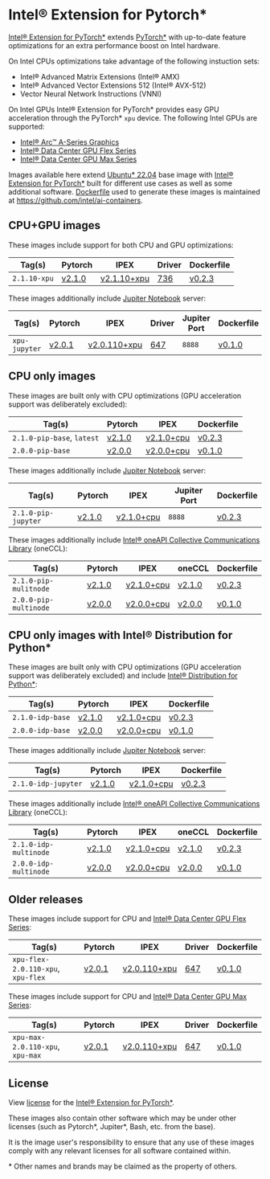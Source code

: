 # Intel® Extension for Pytorch\*

[Intel® Extension for PyTorch*] extends [PyTorch*] with up-to-date feature optimizations for an extra performance boost on Intel hardware.

On Intel CPUs optimizations take advantage of the following instuction sets:

* Intel® Advanced Matrix Extensions (Intel® AMX)
* Intel® Advanced Vector Extensions 512 (Intel® AVX-512)
* Vector Neural Network Instructions (VNNI)

On Intel GPUs Intel® Extension for PyTorch\* provides easy GPU acceleration through the PyTorch* `xpu` device. The following Intel GPUs are supported:

* [Intel® Arc™ A-Series Graphics]
* [Intel® Data Center GPU Flex Series]
* [Intel® Data Center GPU Max Series]

Images available here extend [Ubuntu* 22.04](https://hub.docker.com/_/ubuntu) base image with [Intel® Extension for PyTorch*] built for different use cases as well as some additional software. [Dockerfile](https://github.com/intel/ai-containers/blob/main/python/Dockerfile) used to generate these images is maintained at https://github.com/intel/ai-containers.

## CPU+GPU images

These images include support for both CPU and GPU optimizations:

| Tag(s)       | Pytorch  | IPEX          | Driver | Dockerfile |
| ------------ | -------- | ------------- | ------ | ---------- |
| `2.1.10-xpu` | [v2.1.0] | [v2.1.10+xpu] | [736]  | [v0.2.3]   |

These images additionally include [Jupiter Notebook](https://jupyter.org/) server:

| Tag(s)        | Pytorch  | IPEX           | Driver | Jupiter Port | Dockerfile |
| ------------- | -------- | -------------- | ------ | ------------ | ---------- |
| `xpu-jupyter` | [v2.0.1] | [v2.0.110+xpu] | [647]  | `8888`       | [v0.1.0]   |

## CPU only images

These images are built only with CPU optimizations (GPU acceleration support was deliberately excluded):

| Tag(s)                     | Pytorch  | IPEX         | Dockerfile |
| -------------------------- | -------- | ------------ | ---------- |
| `2.1.0-pip-base`, `latest` | [v2.1.0] | [v2.1.0+cpu] | [v0.2.3]   |
| `2.0.0-pip-base`           | [v2.0.0] | [v2.0.0+cpu] | [v0.1.0]   |

These images additionally include [Jupiter Notebook](https://jupyter.org/) server:

| Tag(s)              | Pytorch  | IPEX         | Jupiter Port | Dockerfile |
| ------------------- | -------- | ------------ | ------------ | ---------- |
| `2.1.0-pip-jupyter` | [v2.1.0] | [v2.1.0+cpu] | `8888`       | [v0.2.3]   |

These images additionally include [Intel® oneAPI Collective Communications Library] (oneCCL):

| Tag(s)                | Pytorch  | IPEX         | oneCCL               | Dockerfile |
| --------------------- | -------- | ------------ | -------------------- | ---------- |
| `2.1.0-pip-mulitnode` | [v2.1.0] | [v2.1.0+cpu] | [v2.1.0][ccl-v2.1.0] | [v0.2.3]   |
| `2.0.0-pip-multinode` | [v2.0.0] | [v2.0.0+cpu] | [v2.0.0][ccl-v2.0.0] | [v0.1.0]   |

## CPU only images with Intel® Distribution for Python*

These images are built only with CPU optimizations (GPU acceleration support was deliberately excluded) and include [Intel® Distribution for Python*]:

| Tag(s)           | Pytorch  | IPEX         | Dockerfile |
| ---------------- | -------- | ------------ | ---------- |
| `2.1.0-idp-base` | [v2.1.0] | [v2.1.0+cpu] | [v0.2.3]   |
| `2.0.0-idp-base` | [v2.0.0] | [v2.0.0+cpu] | [v0.1.0]   |

These images additionally include [Jupiter Notebook](https://jupyter.org/) server:

| Tag(s)              | Pytorch  | IPEX         | Dockerfile |
| ------------------- | -------- | ------------ | ---------- |
| `2.1.0-idp-jupyter` | [v2.1.0] | [v2.1.0+cpu] | [v0.2.3]   |

These images additionally include [Intel® oneAPI Collective Communications Library] (oneCCL):

| Tag(s)                | Pytorch  | IPEX         | oneCCL               | Dockerfile |
| --------------------- | -------- | ------------ | -------------------- | ---------- |
| `2.1.0-idp-multinode` | [v2.1.0] | [v2.1.0+cpu] | [v2.1.0][ccl-v2.1.0] | [v0.2.3]   |
| `2.0.0-idp-multinode` | [v2.0.0] | [v2.0.0+cpu] | [v2.0.0][ccl-v2.0.0] | [v0.1.0]   |

## Older releases

These images include support for CPU and [Intel® Data Center GPU Flex Series]:

| Tag(s)                             | Pytorch  | IPEX           | Driver | Dockerfile |
| ---------------------------------- | -------- | -------------- | ------ | ---------- |
| `xpu-flex-2.0.110-xpu`, `xpu-flex` | [v2.0.1] | [v2.0.110+xpu] | [647]  | [v0.1.0]   |

These images include support for CPU and [Intel® Data Center GPU Max Series]:

| Tag(s)                           | Pytorch  | IPEX           | Driver | Dockerfile |
| -------------------------------- | -------- | -------------- | ------ | ---------- |
| `xpu-max-2.0.110-xpu`, `xpu-max` | [v2.0.1] | [v2.0.110+xpu] | [647]  | [v0.1.0]   |

## License

View [license](https://github.com/intel/intel-extension-for-pytorch/blob/main/LICENSE) for the [Intel® Extension for PyTorch*].

These images also contain other software which may be under other licenses (such as Pytorch*, Jupiter*, Bash, etc. from the base).

It is the image user's responsibility to ensure that any use of these images comply with any relevant licenses for all software contained within.

\* Other names and brands may be claimed as the property of others.

<!--Below are links used in these document. They are not rendered: -->

[Intel® Arc™ A-Series Graphics]: https://ark.intel.com/content/www/us/en/ark/products/series/227957/intel-arc-a-series-graphics.html
[Intel® Data Center GPU Flex Series]: https://ark.intel.com/content/www/us/en/ark/products/series/230021/intel-data-center-gpu-flex-series.html
[Intel® Data Center GPU Max Series]: https://ark.intel.com/content/www/us/en/ark/products/series/232874/intel-data-center-gpu-max-series.html

[Intel® Extension for PyTorch*]: https://intel.github.io/intel-extension-for-pytorch/
[Intel® Distribution for Python*]: https://www.intel.com/content/www/us/en/developer/tools/oneapi/distribution-for-python.html
[Intel® oneAPI Collective Communications Library]: https://www.intel.com/content/www/us/en/developer/tools/oneapi/oneccl.html
[PyTorch*]: https://pytorch.org/

[v0.2.3]: https://github.com/intel/ai-containers/blob/v0.2.3/pytorch/Dockerfile
[v0.1.0]: https://github.com/intel/ai-containers/blob/v0.1.0/pytorch/Dockerfile

[v2.1.10+xpu]: https://github.com/intel/intel-extension-for-pytorch/releases/tag/v2.1.10%2Bxpu
[v2.0.110+xpu]: https://github.com/intel/intel-extension-for-pytorch/releases/tag/v2.0.110%2Bxpu

[v2.1.0]: https://github.com/pytorch/pytorch/releases/tag/v2.1.0
[v2.0.1]: https://github.com/pytorch/pytorch/releases/tag/v2.0.1
[v2.0.0]: https://github.com/pytorch/pytorch/releases/tag/v2.0.0

[v2.1.0+cpu]: https://github.com/intel/intel-extension-for-pytorch/releases/tag/v2.1.0%2Bcpu
[v2.0.0+cpu]: https://github.com/intel/intel-extension-for-pytorch/releases/tag/v2.0.0%2Bcpu

[ccl-v2.1.0]: https://github.com/intel/torch-ccl/releases/tag/v2.1.0%2Bcpu
[ccl-v2.0.0]: https://github.com/intel/torch-ccl/releases/tag/v2.1.0%2Bcpu

[736]: https://dgpu-docs.intel.com/releases/stable_736_25_20231031.html
[647]: https://dgpu-docs.intel.com/releases/stable_647_21_20230714.html
